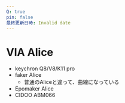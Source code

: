 ```yaml
---
Q: true
pin: false
最終更新日時: Invalid date
---
```

# VIA Alice

- keychron Q8/V8/K11 pro
- faker Alice
    - 普通のAliceと違って、曲線になっている
- Epomaker Alice
- CIDOO ABM066